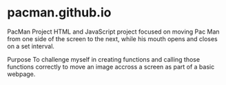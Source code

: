 # pacman.github.io

PacMan Project
HTML and JavaScript project focused on moving Pac Man from one side of the screen to the next, while his mouth opens and closes on a set interval.

Purpose
 To challenge myself in creating functions and calling those functions correctly to move an image accross a screen as part of a basic webpage. 
